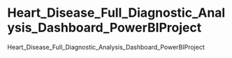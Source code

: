 # Heart_Disease_Full_Diagnostic_Analysis_Dashboard_PowerBIProject
Heart_Disease_Full_Diagnostic_Analysis_Dashboard_PowerBIProject
